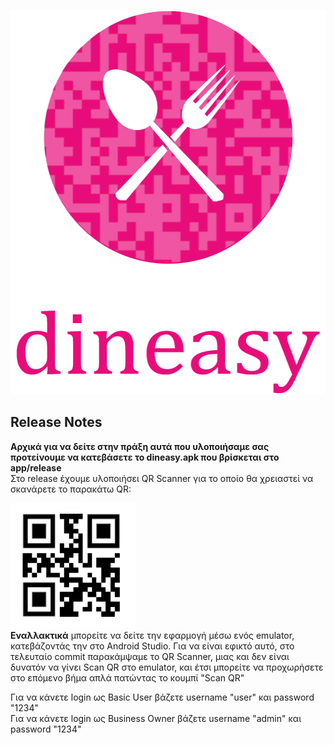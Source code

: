 <p align="center">
  <img width="540" height="615" src="dineasygithub.png">
</p>


## Release Notes

<p>
  <b>Αρχικά για να δείτε στην πράξη αυτά που υλοποιήσαμε σας προτείνουμε να κατεβάσετε το dineasy.apk που βρίσκεται στο app/release<br /></b>
  Στο release έχουμε υλοποιήσει QR Scanner για το οποίο θα χρειαστεί να σκανάρετε το παρακάτω QR:<br />

  <img width="200" height="200" src="qr code.png"><br />
  <b>Εναλλακτικά</b> μπορείτε να δείτε την εφαρμογή μέσω ενός emulator, κατεβάζοντάς την στο Android Studio. Για να είναι εφικτό αυτό, στο τελευταίο commit παρακάμψαμε το QR Scanner, μιας και δεν είναι δυνατόν να γίνει Scan QR στο emulator, και έτσι μπορείτε να προχωρήσετε στο επόμενο βήμα απλά πατώντας το κουμπί "Scan QR" <br /> </p>
 <p> Για να κάνετε login ως Basic User βάζετε username "user" και password "1234" <br />
  Για να κάνετε login ως Business Owner βάζετε username "admin" και password "1234" <br />
</p>
